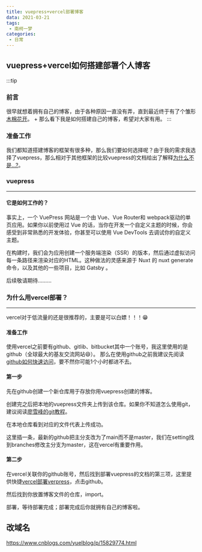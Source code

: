 ```yaml
---
title: vuepress+vercel部署博客
data: 2021-03-21
tags:
 - 南柯一梦
categories:
 - 日常
---
```

## vuepress+vercel如何搭建部署个人博客
:::tip
### 前言
很早就想着拥有自己的博客，由于各种原因一直没有弄，直到最近终于有了个雏形[木棉花开](https://my-blog-pi-five.vercel.app/)。
+
那么看下我是如何搭建自己的博客，希望对大家有用。
:::
### 准备工作
我们都知道搭建博客的框架有很多种，那么我们要如何选择呢？由于我的需求我选择了vuepress，那么相对于其他框架的比较vuepress的文档给出了解释[为什么不是...?](https://vuepress.vuejs.org/zh/guide/#%E4%B8%BA%E4%BB%80%E4%B9%88%E4%B8%8D%E6%98%AF)。
### vuepress
---
#### 它是如何工作的？
事实上，一个 VuePress 网站是一个由 Vue、Vue Router和 webpack驱动的单页应用。如果你以前使用过 Vue 的话，当你在开发一个自定义主题的时候，你会感受到非常熟悉的开发体验，你甚至可以使用 Vue DevTools 去调试你的自定义主题。

在构建时，我们会为应用创建一个服务端渲染（SSR）的版本，然后通过虚拟访问每一条路径来渲染对应的HTML。这种做法的灵感来源于 Nuxt 的 nuxt generate 命令，以及其他的一些项目，比如 Gatsby 。

后续敬请期待………

### 为什么用vercel部署？
---
vercel对于低流量的还是很推荐的，主要是可以白嫖！！！:grin:
#### 准备工作
使用vercel之前要有github、gitlib、bitbucket其中一个账号，我这里使用的是github（全球最大的基友交流网站:smile:）。
那么在使用github之前我建议先阅读[github如何快速访问](https://mp.weixin.qq.com/s/dI9ImN1hZcdGohcaNRALeA)，要不然你可能1个小时都进不去。
#### 第一步
先在github创建一个新仓库用于存放你用vuepress创建的博客。

创建完之后把本地的vuepress文件夹上传到该仓库。如果你不知道怎么使用git，建议阅读[廖雪峰的git教程](https://www.liaoxuefeng.com/wiki/896043488029600)。

在本地仓库看到对应的文件代表上传成功。

这里插一条，最新的github把主分支改为了main而不是master，我们在setting找到branches修改主分支为master，这在vercel有重要作用。

#### 第二步
在vercel关联你的github账号，然后找到部署vuepress的文档的第三项，这里提供快捷[vercel部署verpress](https://vercel.com/guides/deploying-vuepress-to-vercel)，点击github。

然后找到你放置博客文件的仓库，import。

部署，等待部署完成；部署完成后你就拥有自己的博客啦。



## 改域名
https://www.cnblogs.com/yuelblog/p/15829774.html